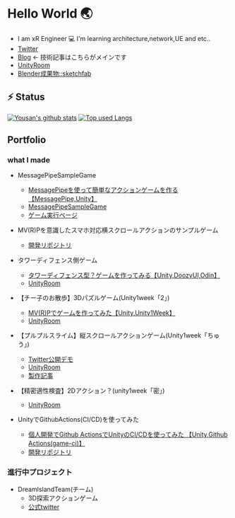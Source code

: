 # Hello World 🌏
-  I am xR Engineer 💻 I'm learning architecture,network,UE and etc..
- [Twitter](https://twitter.com/ayousanz)
- [Blog](https://ayousanz.hatenadiary.jp/) ← 技術記事はこちらがメインです
- [UnityRoom](https://unityroom.com/users/ayousanz)
- [Blender成果物::sketchfab](https://sketchfab.com/ayousanz)


## ⚡ Status
<!-- <a href="https://github.com/anuraghazra/github-readme-stats">
  <img align="left" src="https://github-readme-stats.vercel.app/api?username=ayutaz&show_icons=true&count_private=true&theme=github_dark" />
</a>
<a href="https://github.com/anuraghazra/github-readme-stats">
  <img align="left" src="https://github-readme-stats.vercel.app/api/top-langs/?username=ayutaz&show_icons=true&count_private=true&theme=github_dark" />
</a>
<br> -->
[![Yousan's github stats](https://github-readme-stats.vercel.app/api?username=ayutaz&show_icons=true&count_private=true&theme=github_dark)](https://github.com/ayutaz/)
[![Top used Langs](https://github-readme-stats.vercel.app/api/top-langs/?username=ayutaz&show_icons=true&count_private=true&theme=github_dark)](https://github.com/ayutaz/)


## Portfolio

### what I made

- MessagePipeSampleGame
  - [MessagePipeを使って簡単なアクションゲームを作る【MessagePipe,Unity】](https://ayousanz.hatenadiary.jp/entry/2021/06/01/MessagePipe%E3%82%92%E4%BD%BF%E3%81%A3%E3%81%A6%E7%B0%A1%E5%8D%98%E3%81%AA%E3%82%A2%E3%82%AF%E3%82%B7%E3%83%A7%E3%83%B3%E3%82%B2%E3%83%BC%E3%83%A0%E3%82%92%E4%BD%9C%E3%82%8B%E3%80%90MessagePipe%2CUnit)
  - [MessagePipeSampleGame](https://github.com/ayutaz/MessagePipeSampleGame)
  - [ゲーム実行ページ](https://ayutaz.github.io/MessagePipeSampleGame/WebGL/WebGL/)

- MV(R)Pを意識したスマホ対応横スクロールアクションのサンプルゲーム
  - [開発リポジトリ](https://github.com/ayutaz/HeartDrivenCasualGame)

- タワーディフェンス側ゲーム
  - [タワーディフェンス型？ゲームを作ってみる【Unity,DoozyUI,Odin】](https://ayousanz.hatenadiary.jp/entry/2020/12/14/Photon%E3%82%92%E4%BD%BF%E3%81%84%E3%81%93%E3%81%AA%E3%81%97%E3%81%9F%E3%81%84_%230%28%E6%BA%96%E5%82%99%E7%B7%A8%29%E3%80%90Unity%2CPhoton%E3%80%91)
  - [UnityRoom](https://unityroom.com/games/lvupbrave)

- 【チー子のお散歩】3Dパズルゲーム(Unity1week「2」)
  - [MV(R)Pでゲームを作ってみた【Unity,Unity1Week】](https://ayousanz.hatenadiary.jp/entry/2021/05/03/MV%28R%29P%E3%81%A7%E3%82%B2%E3%83%BC%E3%83%A0%E3%82%92%E4%BD%9C%E3%81%A3%E3%81%9F%E3%80%90Unity%2CUnity1Week%E3%80%91)
  - [UnityRoom](https://unityroom.com/games/yousan_unity1week_0426)

- 【プルプルスライム】縦スクロールアクションゲーム(Unity1week「ちゅう」)
  - [Twitter公開デモ](https://twitter.com/ayousanz/status/1437133042166816770)
  - [UnityRoom](https://unityroom.com/games/pull_pull_slime)
  - [製作記事]()

- 【精密適性検査】2Dアクション？(unity1week「密」)
  - [UnityRoom](https://unityroom.com/games/seimitsu)

- UnityでGithubActions(CI/CD)を使ってみた
  - [個人開発でGithub ActionsでUnityのCI/CDを使ってみた 【Unity,Github Actions(game-ci)】](https://ayousanz.hatenadiary.jp/entry/2021/05/27/%E5%80%8B%E4%BA%BA%E9%96%8B%E7%99%BA%E3%81%A7Github_Actions%E3%81%A7Unity%E3%81%AECI/CD%E3%82%92%E4%BD%BF%E3%81%A3%E3%81%A6%E3%81%BF%E3%81%9F_%E3%80%90Unity%2CGithub_Actions%28game-ci%29%E3%80%91)
  - [開発リポジトリ](https://github.com/ayutaz/Unity-CITest-GameCI)

### 進行中プロジェクト

- DreamIslandTeam(チーム)
  - 3D探索アクションゲーム
  - [公式twitter](https://twitter.com/HUNTERH98736415)
